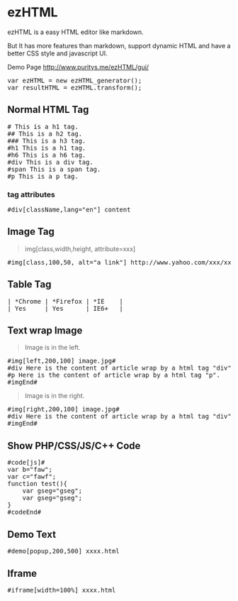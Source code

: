 # ezHTML

ezHTML is a easy HTML editor like markdown.

But It has more features than markdown,  support dynamic HTML and have a better CSS style and javascript UI.

Demo Page
http://www.puritys.me/ezHTML/gui/


<pre>
var ezHTML = new ezHTML_generator();
var resultHTML = ezHTML.transform();
</pre>

## Normal HTML Tag

<pre>
# This is a h1 tag.
## This is a h2 tag.
### This is a h3 tag.
#h1 This is a h1 tag.
#h6 This is a h6 tag.
#div This is a div tag.
#span This is a span tag.
#p This is a p tag.
</pre>

### tag attributes

<pre>
#div[className,lang="en"] content
</pre>

## Image Tag

> img[class,width,height, attribute=xxx]

<pre>
#img[class,100,50, alt="a link"] http://www.yahoo.com/xxx/xxx.jpg
</pre>

## Table Tag

<pre>
| *Chrome | *Firefox | *IE    |
| Yes     | Yes      | IE6+   |
</pre>

## Text wrap Image

> Image is in the left.

<pre>
#img[left,200,100] image.jpg#
#div Here is the content of article wrap by a html tag "div".
#p Here is the content of article wrap by a html tag "p".
#imgEnd#
</pre>

> Image is in the right.

<pre>
#img[right,200,100] image.jpg#
#div Here is the content of article wrap by a html tag "div".
#imgEnd#
</pre>


## Show PHP/CSS/JS/C++ Code

<pre>
#code[js]#
var b="faw";
var c="fawf";
function test(){
    var gseg="gseg";
    var gseg="gseg";
}
#codeEnd#
</pre>

## Demo Text
<pre>
#demo[popup,200,500] xxxx.html
</pre>

## Iframe
<pre>
#iframe[width=100%] xxxx.html
</pre>

